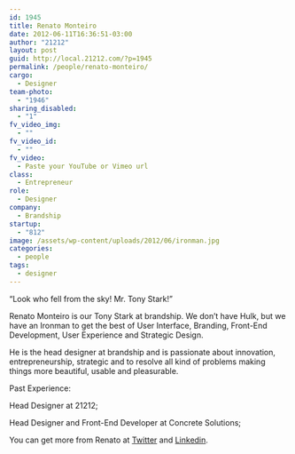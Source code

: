 ```yaml
---
id: 1945
title: Renato Monteiro
date: 2012-06-11T16:36:51-03:00
author: "21212"
layout: post
guid: http://local.21212.com/?p=1945
permalink: /people/renato-monteiro/
cargo:
  - Designer
team-photo:
  - "1946"
sharing_disabled:
  - "1"
fv_video_img:
  - ""
fv_video_id:
  - ""
fv_video:
  - Paste your YouTube or Vimeo url
class:
  - Entrepreneur
role:
  - Designer
company:
  - Brandship
startup:
  - "812"
image: /assets/wp-content/uploads/2012/06/ironman.jpg
categories:
  - people
tags:
  - designer
---
```

&#8220;Look who fell from the sky! Mr. Tony Stark!&#8221;

Renato Monteiro is our Tony Stark at brandship. We don&#8217;t have Hulk, but we have an Ironman to get the best of User Interface, Branding, Front-End Development, User Experience and Strategic Design.

He is the head designer at brandship and is passionate about innovation, entrepreneurship, strategic and to resolve all kind of problems making things more beautiful, usable and pleasurable.

Past Experience:

Head Designer at 21212;

Head Designer and Front-End Developer at Concrete Solutions;

You can get more from Renato at <a title="twitter" href="http://twitter.com/rmonteiro_rj" target="_blank">Twitter</a> and <a title="linkedin" href="http://br.linkedin.com/in/monteirorenato" target="_blank">Linkedin</a>.

&nbsp;

&nbsp;